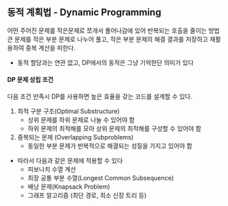 ## 동적 계획법 - Dynamic Programming 
어떤 주어진 문제를 작은문제로 쪼개서 풀어나감에 있어 반복되는 호출을 줄이는 방법  
큰 문제를 작은 부분 문제로 나누어 풀고, 작은 부분 문제의 해결 결과를 저장하고 재활용하여 중복 계산을 피한다. 
 * 동적 할당과는 연관 없고, DP에서의 동적은 그냥 기억한단 의미가 있다 


#### DP 문제 성립 조건
다음 조건 만족시 DP를 사용하면 높은 효율을 갖는 코드를 설계할 수 있다.  
1. 최적 구분 구조(Optimal Substructure)  
	- 상위 문제를 하위 문제로 나눌 수 있어야 함  
	- 하위 문제의 최적해를 모아 상위 문제의 최적해를 구성할 수 있어야 함  
2. 중복되는 문제 (Overlapping Subproblems)  
	- 동일한 부분 문제가 반복적으로 해결되는 성질을 가지고 있어야 함  
  
- 따라서 다음과 같은 문제에 적용할 수 있다  
	- 피보나치 수열 계산  
	- 최장 공통 부분 수열(Longest Common Subsequence)  
	- 배낭 문제(Knapsack Problem)  
	- 그래프 알고리즘 (최단 경로, 최소 신장 트리 등)  
